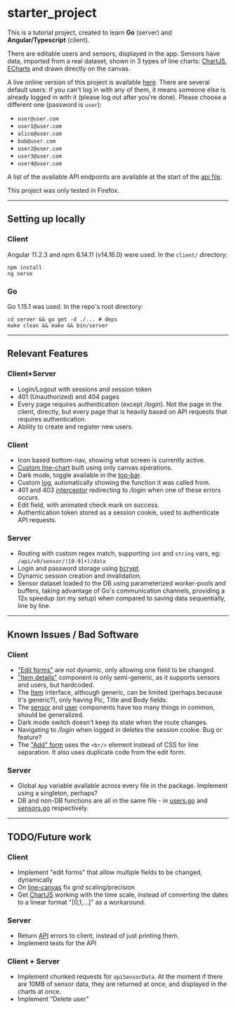 # starter_project
This is a tutorial project, created to learn **Go** (server) and **Angular/Typescript** (client).

There are editable users and sensors, displayed in the app. Sensors have data, imported from a real dataset, shown in 3 types of line charts: [ChartJS](https://www.chartjs.org/), [ECharts](https://echarts.apache.org/en/index.html) and drawn directly on the canvas.

A live online version of this project is available [here](http://eqs.ricardochaves.pt). There are several default users: if you can't log in with any of them, it means someone else is already logged in with it (please log out after you're done). Please choose a different one (password is `user`):
- `user@user.com`
- `user1@user.com`
- `alice@user.com`
- `bob@user.com`
- `user2@user.com`
- `user3@user.com`
- `user4@user.com`

A list of the available API endpoints are available at the start of the [api file](server/api.go).

This project was only tested in Firefox.

----------
## Setting up locally
### Client
Angular 11.2.3 and npm 6.14.11 (v14.16.0) were used.
In the `client/` directory:
```
npm install
ng serve
```
### Go
Go 1.15.1 was used.
In the repo's root directory:
```
cd server && go get -d ./... # deps
make clean && make && bin/server
```

----------
## Relevant Features
### Client+Server
- Login/Logout with sessions and session token
- 401 (Unauthorized) and 404 pages
- Every page requires authentication (except */login*). Not the page in the client, directly, but every page that is heavily based on API requests that requires authentication.
- Ability to create and register new users.

### Client
- Icon based bottom-nav, showing what screen is currently active.
- [Custom line-chart](client/src/app/components/line-canvas/line-canvas.component.ts) built using only canvas operations.
- Dark mode, toggle available in the [top-bar](client/src/app/components/top-nav).
- Custom [log](client/src/app/logging/logging.ts), automatically showing the function it was called from.
- 401 and 403 [interceptor](client/src/app/routing/auth-interceptor.ts) redirecting to */login* when one of these errors occurs.
- Edit field, with animated check mark on success.
- Authentication token stored as a session cookie, used to authenticate API requests.

### Server
- Routing with custom regex match, supporting `int` and `string` vars, eg: `/api/v0/sensor/([0-9]+)/data`
- Login and password storage using [bcrypt](https://pkg.go.dev/golang.org/x/crypto/bcrypt).
- Dynamic session creation and invalidation.
- Sensor dataset loaded to the DB using parameterized worker-pools and buffers, taking advantage of Go's communication channels, providing a 12x speedup (on my setup) when compared to saving data sequentially, line by line.

----------
## Known Issues / Bad Software
### Client
- ["Edit forms"](client/src/app/components/item-form) are not dynamic, only allowing one field to be changed.
- ["Item details"](client/src/app/components/item-details/item-details.component.ts) component is only semi-generic, as it supports sensors and users, but hardcoded.
- The [Item](client/src/app/data-structs/item.ts) interface, although generic, can be limited (perhaps because it's generic?), only having Pic, Title and Body fields.
- The [sensor](client/src/app/components/sensors/sensors.component.html) and [user](client/src/app/components/users/users.component.html) components have too many things in common, should be generalized.
- Dark mode switch doesn't keep its state when the route changes.
- Navigating to */login* when logged in deletes the session cookie. Bug or feature?
- The ["Add" form](client/src/app/components/float-button/float-button.component.ts) uses the `<br/>` element instead of CSS for line separation. It also uses duplicate code from the edit form.

### Server
- Global `App` variable available across every file in the package. Implement using a singleton, perhaps?
- DB and non-DB functions are all in the same file - in [users.go](server/users.go) and [sensors.go](server/sensors.go) respectively.

----------
## TODO/Future work
### Client
- Implement "edit forms" that allow multiple fields to be changed, dynamically
- On [line-canvas](client/src/app/components/line-canvas/line-canvas.component.ts) fix grid scaling/precision
- Get [ChartJS](client/src/app/components/line-chartjs/line-chartjs.component.ts) working with the time scale, instead of converting the dates to a linear format "[0,1,...]" as a workaround.

### Server
- Return [API](server/api.go) errors to client, instead of just printing them.
- Implement tests for the API

### Client + Server
- Implement chunked requests for `apiSensorData`. At the moment if there are 10MB of sensor data, they are returned at once, and displayed in the charts at once.
- Implement "Delete user"
